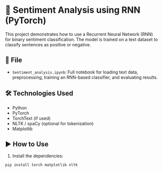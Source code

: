 # 💬 Sentiment Analysis using RNN (PyTorch)

This project demonstrates how to use a Recurrent Neural Network (RNN) for binary sentiment classification. The model is trained on a text dataset to classify sentences as positive or negative.

## 📁 File

- `Sentiment_analysis.ipynb`: Full notebook for loading text data, preprocessing, training an RNN-based classifier, and evaluating results.

## 🛠 Technologies Used

- Python
- PyTorch
- TorchText (if used)
- NLTK / spaCy (optional for tokenization)
- Matplotlib

## ▶️ How to Use

1. Install the dependencies:

```bash
pip install torch matplotlib nltk
